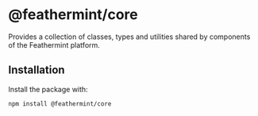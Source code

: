 # @feathermint/core

Provides a collection of classes, types and utilities shared by components of the Feathermint platform.

## Installation

Install the package with:

```
npm install @feathermint/core
```
